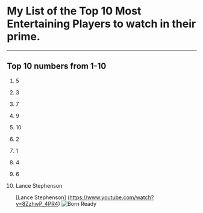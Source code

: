 # My List of the Top 10 Most Entertaining Players to watch in their prime.
---

## Top 10 numbers from 1-10

1. 5
2. 3
3. 7
4. 9
5. 10
6. 2
7. 1
8. 4
9. 6
10. Lance Stephenson

    [Lance Stephenson]
    (https://www.youtube.com/watch?v=8ZzhwP_4PR4)
    ![Born Ready](https://upload.wikimedia.org/wikipedia/commons/thumb/f/f4/Lance_Stephenson_2018.jpg/800px-Lance_Stephenson_2018.jpg)
